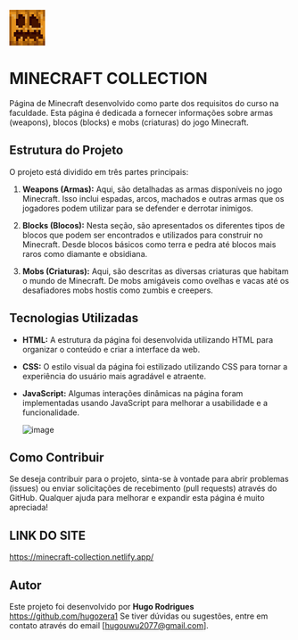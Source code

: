 ![Ícone do Projeto](/assets/pageicon.webp)
# MINECRAFT COLLECTION



Página de Minecraft desenvolvido como parte dos requisitos do curso na faculdade. Esta página é dedicada a fornecer informações sobre armas (weapons), blocos (blocks) e mobs (criaturas) do jogo Minecraft.

## Estrutura do Projeto

O projeto está dividido em três partes principais:

1. **Weapons (Armas):** Aqui, são detalhadas as armas disponíveis no jogo Minecraft. Isso inclui espadas, arcos, machados e outras armas que os jogadores podem utilizar para se defender e derrotar inimigos.

2. **Blocks (Blocos):** Nesta seção, são apresentados os diferentes tipos de blocos que podem ser encontrados e utilizados para construir no Minecraft. Desde blocos básicos como terra e pedra até blocos mais raros como diamante e obsidiana.

3. **Mobs (Criaturas):** Aqui, são descritas as diversas criaturas que habitam o mundo de Minecraft. De mobs amigáveis como ovelhas e vacas até os desafiadores mobs hostis como zumbis e creepers.

## Tecnologias Utilizadas

- **HTML:** A estrutura da página foi desenvolvida utilizando HTML para organizar o conteúdo e criar a interface da web.
- **CSS:** O estilo visual da página foi estilizado utilizando CSS para tornar a experiência do usuário mais agradável e atraente.
- **JavaScript:** Algumas interações dinâmicas na página foram implementadas usando JavaScript para melhorar a usabilidade e a funcionalidade.

  ![image](https://github.com/hugozera1/Mini-Pi1/assets/161486790/cc280e03-4008-4aff-b12e-466387d88490)


## Como Contribuir

Se deseja contribuir para o projeto, sinta-se à vontade para abrir problemas (issues) ou enviar solicitações de recebimento (pull requests) através do GitHub. Qualquer ajuda para melhorar e expandir esta página é muito apreciada!

## LINK DO SITE
https://minecraft-collection.netlify.app/
## Autor

Este projeto foi desenvolvido por  **Hugo Rodrigues**  https://github.com/hugozera1 Se tiver dúvidas ou sugestões, entre em contato através do email [hugouwu2077@gmail.com].
